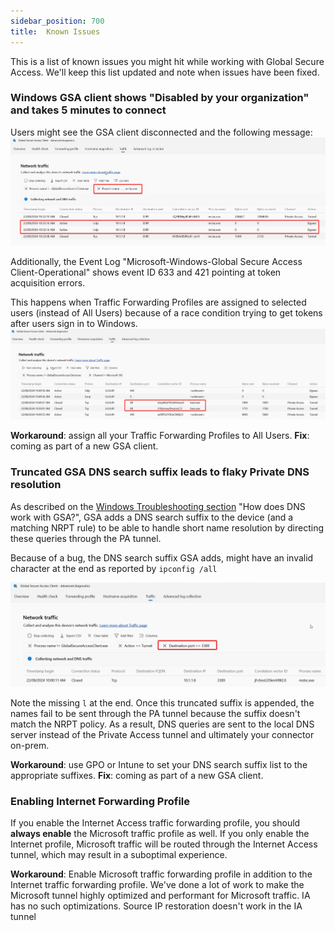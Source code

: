 ```yaml
---
sidebar_position: 700
title:  Known Issues
---
```


This is a list of known issues you might hit while working with Global Secure Access. We'll keep this list updated and note when issues have been fixed.


### Windows GSA client shows "Disabled by your organization" and takes 5 minutes to connect

Users might see the GSA client disconnected and the following message:
![GSA shows "Disabled by your organization"](image-1.png)

Additionally, the Event Log "Microsoft-Windows-Global Secure Access Client-Operational" shows event ID 633 and 421 pointing at token acquisition errors.

This happens when Traffic Forwarding Profiles are assigned to selected users (instead of All Users) because of a race condition trying to get tokens after users sign in to Windows.
![Traffic Forwarding Profiles assigned to selected users](image-2.png)

**Workaround**: assign all your Traffic Forwarding Profiles to All Users.
**Fix**: coming as part of a new GSA client.



### Truncated GSA DNS search suffix leads to flaky Private DNS resolution

As described on the [Windows Troubleshooting section](./GlobalSecureAccessClients/WindowsClientTroubleshooting.md) "How does DNS work with GSA?", GSA adds a DNS search suffix to the device (and a matching NRPT rule) to be able to handle short name resolution by directing these queries through the PA tunnel.

Because of a bug, the DNS search suffix GSA adds, might have an invalid character at the end as reported by `ipconfig /all`

![alt text](image.png)

Note the missing `l` at the end. Once this truncated suffix is appended, the names fail to be sent through the PA tunnel because the suffix doesn't match the NRPT policy. As a result, DNS queries are sent to the local DNS server instead of the Private Access tunnel and ultimately your connector on-prem.

**Workaround**: use GPO or Intune to set your DNS search suffix list to the appropriate suffixes.
**Fix**: coming as part of a new GSA client.

### Enabling Internet Forwarding Profile
If you enable the Internet Access traffic forwarding profile, you should **always enable** the Microsoft traffic profile as well. If you only enable the Internet profile, Microsoft traffic will be routed through the Internet Access tunnel, which may result in a suboptimal experience.

**Workaround**: Enable Microsoft traffic forwarding profile in addition to the Internet traffic forwarding profile. We've done a lot of work to make the Microsoft tunnel highly optimized and performant for Microsoft traffic. IA has no such optimizations. Source IP restoration doesn't work in the IA tunnel